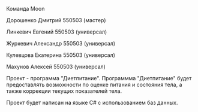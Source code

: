 Команда Moon

Дорошенко Дмитрий 550503 (мастер)

Линкевич Евгений 550503 (универсал)

Журкевич Александр 550503 (универсал)

Кулевцова Екатерина 550503 (универсал)

Махунов Алексей 550503 (универсал)

Проект - программа "Диетпитание". Программма "Диетпитание" будет предоставлять возможности по оценке питания и состояния тела, а также коррекции текущих показателей тела.

Проект будет написан на языке C# с использованием баз данных.

